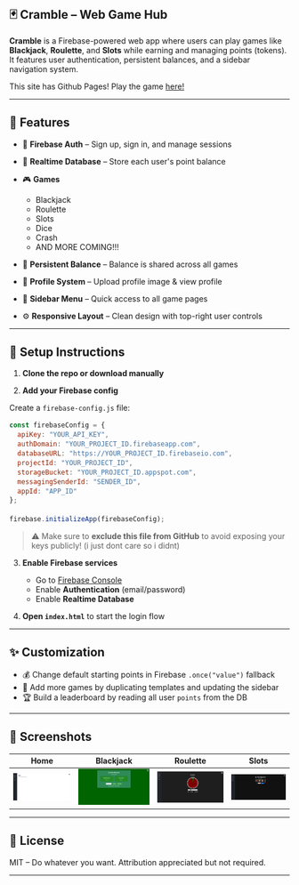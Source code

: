 ## 🃏 Cramble – Web Game Hub

**Cramble** is a Firebase-powered web app where users can play games like **Blackjack**, **Roulette**, and **Slots** while earning and managing points (tokens). It features user authentication, persistent balances, and a sidebar navigation system.

This site has Github Pages! Play the game [here!](https://detensable.github.io/Cramble/)

---

## 🚀 Features

* 🔐 **Firebase Auth** – Sign up, sign in, and manage sessions
* 💾 **Realtime Database** – Store each user's point balance
* 🎮 **Games**

  * Blackjack 
  * Roulette 
  * Slots
  * Dice
  * Crash
  * AND MORE COMING!!!
* 📂 **Persistent Balance** – Balance is shared across all games
* 👤 **Profile System** – Upload profile image & view profile
* 🧭 **Sidebar Menu** – Quick access to all game pages
* ⚙️ **Responsive Layout** – Clean design with top-right user controls

---

## 🔧 Setup Instructions

1. **Clone the repo or download manually**

2. **Add your Firebase config**

Create a `firebase-config.js` file:

```js
const firebaseConfig = {
  apiKey: "YOUR_API_KEY",
  authDomain: "YOUR_PROJECT_ID.firebaseapp.com",
  databaseURL: "https://YOUR_PROJECT_ID.firebaseio.com",
  projectId: "YOUR_PROJECT_ID",
  storageBucket: "YOUR_PROJECT_ID.appspot.com",
  messagingSenderId: "SENDER_ID",
  appId: "APP_ID"
};

firebase.initializeApp(firebaseConfig);
```

> ⚠️ Make sure to **exclude this file from GitHub** to avoid exposing your keys publicly! (i just dont care so i didnt)

3. **Enable Firebase services**

   * Go to [Firebase Console](https://console.firebase.google.com)
   * Enable **Authentication** (email/password)
   * Enable **Realtime Database**

4. **Open `index.html`** to start the login flow 

---

## ✨ Customization

* 💰 Change default starting points in Firebase `.once("value")` fallback
* 🎲 Add more games by duplicating templates and updating the sidebar
* 🏆 Build a leaderboard by reading all user `points` from the DB

---

## 📸 Screenshots

| Home               | Blackjack        | Roulette               | Slots               |
| ------------------ | ---------------- | ---------------------- | ------------------- |
| ![](demo/home.png) | ![](demo/bj.png) | ![](demo/roulette.png) | ![](demo/slots.png) |

---

## 📜 License

MIT – Do whatever you want. Attribution appreciated but not required.

---

